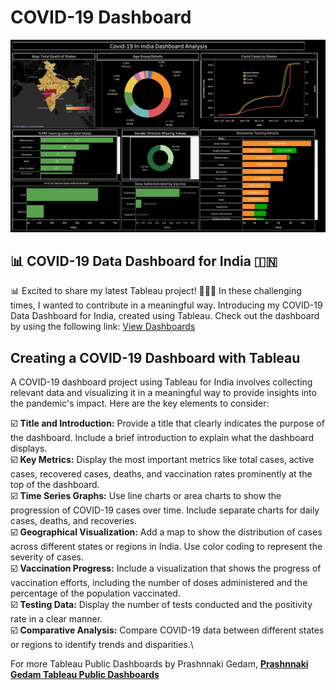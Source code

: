 # COVID-19 Dashboard

<div align="center"><img src="https://github.com/prashgedam/covid-19-in-india-dashboard-with-tableau/blob/main/Covid-19%20in%20India%20Dashboard.png" width="900"/></div>

##  📊  COVID-19 Data Dashboard for India 🇮🇳

📊 Excited to share my latest Tableau project! 🦠🇮🇳
In these challenging times, I wanted to contribute in a meaningful way. Introducing my COVID-19 Data Dashboard for India, created using Tableau. Check out the dashboard by using the following link:
[View Dashboards](http://bit.ly/47mLt8w)
## Creating a COVID-19 Dashboard with Tableau

A COVID-19 dashboard project using Tableau for India involves collecting relevant data and visualizing it in a meaningful way to provide insights into the pandemic's impact. Here are the key elements to consider:

  :ballot_box_with_check: **Title and Introduction:** Provide a title that clearly indicates the purpose of the dashboard. Include a brief introduction to explain what the dashboard displays.\
:ballot_box_with_check: **Key Metrics:** Display the most important metrics like total cases, active cases, recovered cases, deaths, and vaccination rates prominently at the top of the dashboard.\
  :ballot_box_with_check: **Time Series Graphs:** Use line charts or area charts to show the progression of COVID-19 cases over time. Include separate charts for daily cases, deaths, and recoveries.\
:ballot_box_with_check: **Geographical Visualization:** Add a map to show the distribution of cases across different states or regions in India. Use color coding to represent the severity of cases.\
:ballot_box_with_check: **Vaccination Progress:** Include a visualization that shows the progress of vaccination efforts, including the number of doses administered and the percentage of the population vaccinated.\
:ballot_box_with_check: **Testing Data:** Display the number of tests conducted and the positivity rate in a clear manner.\
:ballot_box_with_check: **Comparative Analysis:** Compare COVID-19 data between different states or regions to identify trends and disparities.\

For more Tableau Public Dashboards by Prashnnaki Gedam, **[Prashnnaki Gedam Tableau Public Dashboards](http://bit.ly/47mLt8w)**
